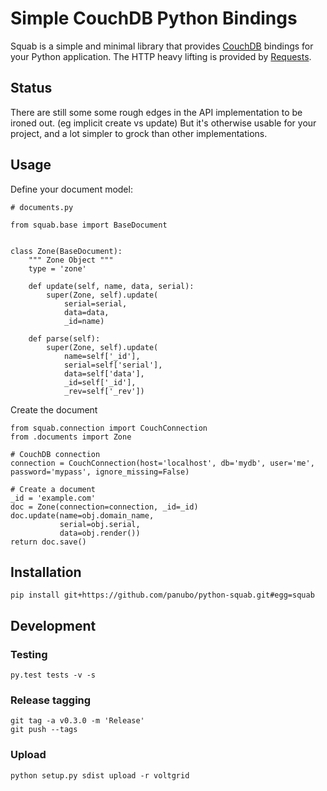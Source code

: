 # Simple CouchDB Python Bindings

Squab is a simple and minimal library that provides [CouchDB](http://couchdb.apache.org/) bindings for your Python
application. The HTTP heavy lifting is provided by [Requests](http://www.python-requests.org/).

## Status

There are still some some rough edges in the API implementation to be ironed out. (eg implicit create vs update)
But it's otherwise usable for your project, and a lot simpler to grock than other implementations.

## Usage

Define your document model:

```
# documents.py

from squab.base import BaseDocument


class Zone(BaseDocument):
    """ Zone Object """
    type = 'zone'

    def update(self, name, data, serial):
        super(Zone, self).update(
            serial=serial,
            data=data,
            _id=name)

    def parse(self):
        super(Zone, self).update(
            name=self['_id'],
            serial=self['serial'],
            data=self['data'],
            _id=self['_id'],
            _rev=self['_rev'])

```

Create the document

```
from squab.connection import CouchConnection
from .documents import Zone

# CouchDB connection
connection = CouchConnection(host='localhost', db='mydb', user='me', password='mypass', ignore_missing=False)

# Create a document
_id = 'example.com'
doc = Zone(connection=connection, _id=_id)
doc.update(name=obj.domain_name,
           serial=obj.serial,
           data=obj.render())
return doc.save()

```

## Installation

    pip install git+https://github.com/panubo/python-squab.git#egg=squab

## Development

### Testing

    py.test tests -v -s

### Release tagging

    git tag -a v0.3.0 -m 'Release'
    git push --tags

### Upload

    python setup.py sdist upload -r voltgrid
